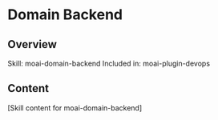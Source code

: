 # Domain Backend

## Overview
Skill: moai-domain-backend
Included in: moai-plugin-devops

## Content
[Skill content for moai-domain-backend]
